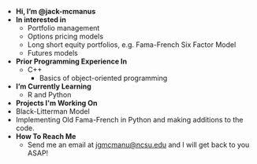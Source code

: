 - **Hi, I’m @jack-mcmanus**
- **In interested in**
  - Portfolio management
  - Options pricing models
  - Long short equity portfolios, e.g. Fama-French Six Factor Model
  - Futures models
- **Prior Programming Experience In**
  - C++
    - Basics of object-oriented programming
- **I’m Currently Learning**
    -  R and Python
-  **Projects I'm Working On**
  -  Black-Litterman Model
  -  Implementing Old Fama-French in Python and making additions to the code.
- **How To Reach Me**
  - Send me an email at jgmcmanu@ncsu.edu and I will get back to you ASAP!

<!---
jack-mcmanus/jack-mcmanus is a ✨ special ✨ repository because its `README.md` (this file) appears on your GitHub profile.
You can click the Preview link to take a look at your changes.
--->
